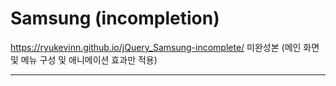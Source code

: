 # Samsung (incompletion)
https://ryukevinn.github.io/jQuery_Samsung-incomplete/
미완성본 (메인 화면 및 메뉴 구성 및 애니메이션 효과만 적용)



<hr></hr>
